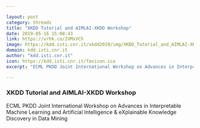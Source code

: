 ```yaml
---

layout: post
category: threads
title: "XKDD Tutorial and AIMLAI-XKDD Workshop"
date: 2019-05-16 15:00:43
link: https://vrhk.co/2VMxVCh
image: https://kdd.isti.cnr.it/xkdd2019/img/XKDD_Tutorial_and_AIMLAI-XKDD_Workshop.png
domain: kdd.isti.cnr.it
author: "kdd.isti.cnr.it"
icon: https://kdd.isti.cnr.it/favicon.ico
excerpt: "ECML PKDD Joint International Workshop on Advances in Interpretable Machine Learning and Artificial Intelligence &amp; eXplainable Knowledge Discovery in Data Mining"

---
```


### XKDD Tutorial and AIMLAI-XKDD Workshop

ECML PKDD Joint International Workshop on Advances in Interpretable Machine Learning and Artificial Intelligence &amp; eXplainable Knowledge Discovery in Data Mining